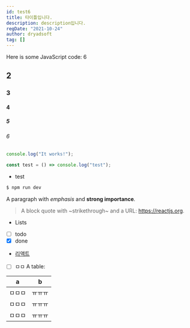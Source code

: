 ```yaml
---
id: test6
title: 타이틀입니다.
description: description입니다.
regDate: "2021-10-24"
author: dryadsoft
tag: []
---
```


Here is some JavaScript code: 6

## 2

### 3

#### 4

##### 5

###### 6

```js
console.log("It works!");
```

```typescript
const test = () => console.log("test");
```

- test

```bash
$ npm run dev
```

A paragraph with _emphasis_ and **strong importance**.

> A block quote with ~strikethrough~ and a URL: https://reactjs.org.

- Lists
- [ ] todo
- [x] done

- [리액트](https://reactjs.org)
- [ ] ㅁㅁ
      A table:

| a      | b      |
| ------ | ------ |
| ㅁㅁㅁ | ㅠㅠㅠ |
| ㅁㅁㅁ | ㅠㅠㅠ |
| ㅁㅁㅁ | ㅠㅠㅠ |
